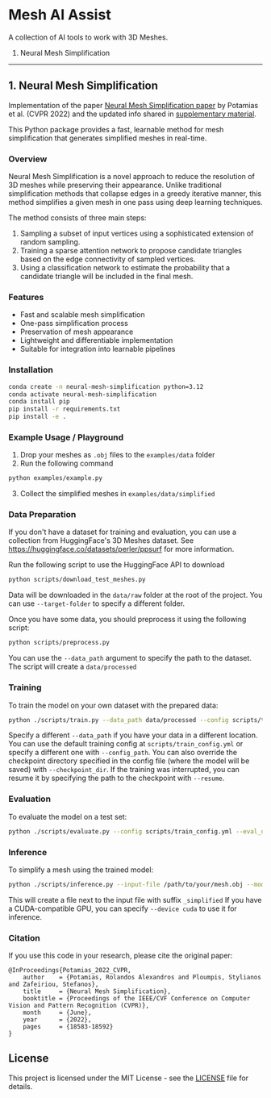 # Mesh AI Assist

A collection of AI tools to work with 3D Meshes.

1. Neural Mesh Simplification

---

## 1. Neural Mesh Simplification

Implementation of the
paper [Neural Mesh Simplification paper](https://openaccess.thecvf.com/content/CVPR2022/papers/Potamias_Neural_Mesh_Simplification_CVPR_2022_paper.pdf)
by Potamias et al. (CVPR 2022) and the updated info shared
in [supplementary material](https://openaccess.thecvf.com/content/CVPR2022/supplemental/Potamias_Neural_Mesh_Simplification_CVPR_2022_supplemental.pdf).

This Python package provides a fast, learnable method for mesh simplification that generates simplified meshes in
real-time.

### Overview

Neural Mesh Simplification is a novel approach to reduce the resolution of 3D meshes while preserving their appearance.
Unlike traditional simplification methods that collapse edges in a greedy iterative manner, this method simplifies a
given mesh in one pass using deep learning techniques.

The method consists of three main steps:

1. Sampling a subset of input vertices using a sophisticated extension of random sampling.
2. Training a sparse attention network to propose candidate triangles based on the edge connectivity of sampled
   vertices.
3. Using a classification network to estimate the probability that a candidate triangle will be included in the final
   mesh.

### Features

- Fast and scalable mesh simplification
- One-pass simplification process
- Preservation of mesh appearance
- Lightweight and differentiable implementation
- Suitable for integration into learnable pipelines

### Installation

```bash
conda create -n neural-mesh-simplification python=3.12
conda activate neural-mesh-simplification
conda install pip
pip install -r requirements.txt
pip install -e .
```

### Example Usage / Playground

1. Drop your meshes as `.obj` files to the `examples/data` folder
2. Run the following command

```bash
python examples/example.py
```

3. Collect the simplified meshes in `examples/data/simplified`

### Data Preparation

If you don't have a dataset for training and evaluation, you can use a collection from HuggingFace's 3D Meshes dataset.
See https://huggingface.co/datasets/perler/ppsurf for more information.

Run the following script to use the HuggingFace API to download

```bash
python scripts/download_test_meshes.py
```

Data will be downloaded in the `data/raw` folder at the root of the project.
You can use `--target-folder` to specify a different folder.

Once you have some data, you should preprocess it using the following script:

```bash
python scripts/preprocess.py
```

You can use the `--data_path` argument to specify the path to the dataset. The script will create a `data/processed`

### Training

To train the model on your own dataset with the prepared data:

```bash
python ./scripts/train.py --data_path data/processed --config scripts/train_config.yml
```

Specify a different `--data_path` if you have your data in a different location.
You can use the default training config at `scripts/train_config.yml` or specify a different one with `--config_path`.
You can also override the checkpoint directory specified in the config file (where the model will be saved) with
`--checkpoint_dir`.
If the training was interrupted, you can resume it by specifying the path to the checkpoint with `--resume`.

### Evaluation

To evaluate the model on a test set:

```bash
python ./scripts/evaluate.py --config scripts/train_config.yml --eval_data_path /path/to/test/set --checkpoint /path/to/checkpoint.pth
```

### Inference

To simplify a mesh using the trained model:

```bash
python ./scripts/inference.py --input-file /path/to/your/mesh.obj --model-checkpoint /path/to/checkpoint.pth --device cpu
```

This will create a file next to the input file with suffix `_simplified`
If you have a CUDA-compatible GPU, you can specify `--device cuda` to use it for inference.

### Citation

If you use this code in your research, please cite the original paper:

```
@InProceedings{Potamias_2022_CVPR,
    author    = {Potamias, Rolandos Alexandros and Ploumpis, Stylianos and Zafeiriou, Stefanos},
    title     = {Neural Mesh Simplification},
    booktitle = {Proceedings of the IEEE/CVF Conference on Computer Vision and Pattern Recognition (CVPR)},
    month     = {June},
    year      = {2022},
    pages     = {18583-18592}
}
```

## License

This project is licensed under the MIT License - see the [LICENSE](LICENSE) file for details.
